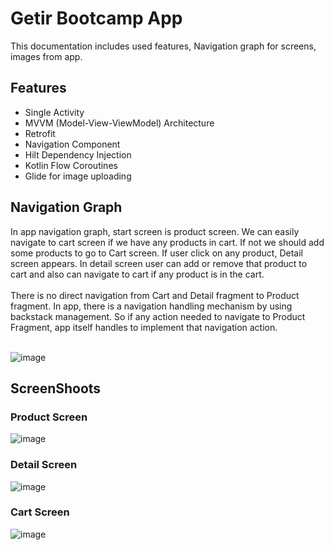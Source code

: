 # Getir Bootcamp App
This documentation includes used features, Navigation graph for screens, images from app.

## Features

- Single Activity 
- MVVM (Model-View-ViewModel) Architecture
- Retrofit
- Navigation Component
- Hilt Dependency Injection
- Kotlin Flow Coroutines
- Glide for image uploading

## Navigation Graph
In app navigation graph, start screen is product screen. We can easily navigate to cart screen if we have any products in cart. If not we should add some products to go to Cart screen. If user click on any product, Detail screen appears. In detail screen user can add or remove that product to cart and also can navigate to cart if any product is in the cart.\
\
There is no direct navigation from Cart and Detail fragment to Product fragment. In app, there is a navigation handling mechanism by using backstack management. So if any action needed to navigate to Product Fragment, app itself handles to implement that navigation action.

\
![image](https://github.com/sengule/Chat-App-kotlin/assets/93080523/ecdb0038-1c7f-44a4-ac58-44efa8891907)

## ScreenShoots

### Product Screen
![image](https://github.com/sengule/Chat-App-kotlin/assets/93080523/fafc055c-9ebc-4df8-82ce-5bef69a36dff)

### Detail Screen
![image](https://github.com/sengule/Chat-App-kotlin/assets/93080523/896dbfd9-df78-4514-88b4-89b4567a8fc8)

### Cart Screen
![image](https://github.com/sengule/Chat-App-kotlin/assets/93080523/f53c4f6d-fd65-4e20-a663-7fa3ea30f05b)
